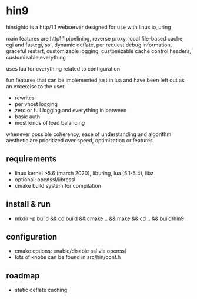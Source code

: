 hin9
====

hinsightd is a http/1.1 webserver designed for use with linux io_uring

main features are http1.1 pipelining, reverse proxy, local file-based cache, cgi and fastcgi, ssl, dynamic deflate, per request debug information, graceful restart, customizable logging, customizable cache control headers, customizable everything

uses lua for everything related to configuration

fun features that can be implemented just in lua and have been left out as an excercise to the user
* rewrites
* per vhost logging
* zero or full logging and everything in between
* basic auth
* most kinds of load balancing

whenever possible coherency, ease of understanding and algorithm aesthetic are prioritized over speed, optimization or features


requirements
------------

* linux kernel >5.6 (march 2020), liburing, lua (5.1-5.4), libz
* optional: openssl/libressl
* cmake build system for compilation


install & run
-------------

* mkdir -p build && cd build && cmake .. && make && cd .. && build/hin9


configuration
-------------

* cmake options: enable/disable ssl via openssl
* lots of knobs can be found in src/hin/conf.h

roadmap
-------

* static deflate caching


